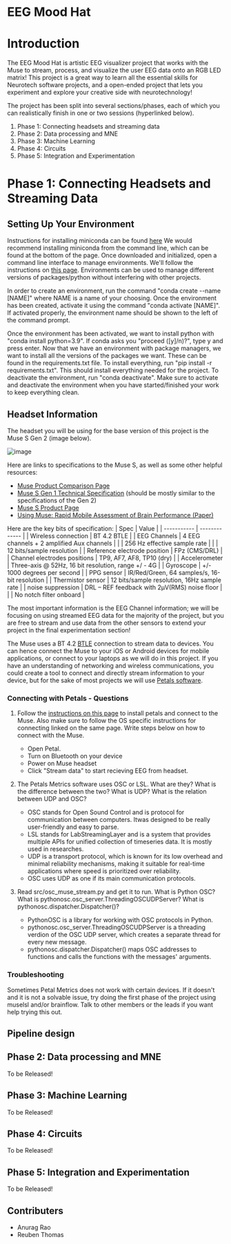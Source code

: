 # EEG Mood Hat

# Introduction

The EEG Mood Hat is artistic EEG visualizer project that works with the Muse to stream, process, and visualize the user EEG data onto an RGB LED matrix! This project is a great way to learn all the essential skills for Neurotech software projects, and a open-ended project that lets you experiment and explore your creative side with neurotechnology!

The project has been split into several sections/phases, each of which you can realistically finish in one or two sessions (hyperlinked below). 

1. Phase 1: Connecting headsets and streaming data
2. Phase 2: Data processing and MNE
3. Phase 3: Machine Learning
4. Phase 4: Circuits
5. Phase 5: Integration and Experimentation

# Phase 1: Connecting Headsets and Streaming Data

## Setting Up Your Environment
Instructions for installing miniconda can be found [here](https://docs.conda.io/projects/miniconda/en/latest/)
We would recommend installing miniconda from the command line, which can be found at the bottom of the page. Once downloaded and initialized, open a command line interface to manage environments. We'll follow the instructions on [this page](https://conda.io/projects/conda/en/latest/user-guide/tasks/manage-environments.html#activating-an-environment). Environments can be used to manage different versions of packages/python without interfering with other projects.

In order to create an environment, run the command "conda create --name [NAME]" where NAME is a name of your choosing. 
Once the environment has been created, activate it using the command "conda activate [NAME]". If activated properly, the environment name should be shown to the left of the command prompt.

Once the environment has been activated, we want to install python with "conda install python=3.9". If conda asks you "proceed ([y]/n)?", type y and press enter. 
Now that we have an environment with package managers, we want to install all the versions of the packages we want. These can be found in the requirements.txt file. To install everything, run "pip install -r requirements.txt". This should install everything needed for the project. 
To deactivate the environment, run "conda deactivate". Make sure to activate and deactivate the environment when you have started/finished your work to keep everything clean.


## Headset Information

The headset you will be using for the base version of this project is the Muse S Gen 2 (image below). 

![image](https://github.com/neurotech-berkeley/eeg_mood_hat/assets/74014913/7c564d9f-532d-4f99-be7a-e8cb728cd436)


Here are links to specifications to the Muse S, as well as some other helpful resources: 
- [Muse Product Comparison Page](https://choosemuse.my.site.com/s/article/Comparing-Muse-Headbands?language=en_US)
- [Muse S Gen 1 Technical Specification](https://images-na.ssl-images-amazon.com/images/I/71A9NwYDx9S.pdf) (should be mostly similar to the specifications of the Gen 2)
- [Muse S Product Page](https://choosemuse.com/products/muse-s-gen-2)
- [Using Muse: Rapid Mobile Assessment of Brain Performance (Paper)](https://www.frontiersin.org/articles/10.3389/fnins.2021.634147/full)

Here are the key bits of specification:
| Spec | Value |
| ----------- | ------------- |
| Wireless connection | BT 4.2 BTLE |
| EEG Channels | 4 EEG channels + 2 amplified Aux channels |
| | 256 Hz effective sample rate |
| | 12 bits/sample resolution |
| Reference electrode position | FPz (CMS/DRL) |
| Channel electrodes positions | TP9, AF7, AF8, TP10 (dry) |
| Accelerometer | Three-axis @ 52Hz, 16 bit resolution, range +/ - 4G |
| Gyroscope | +/- 1000 degrees per second |
| PPG sensor | IR/Red/Green, 64 samples/s, 16-bit resolution |
| Thermistor sensor | 12 bits/sample resolution, 16Hz sample rate |
| noise suppression | DRL – REF feedback with 2μV(RMS) noise floor |
| | No notch filter onboard |

The most important information is the EEG Channel information; we will be focusing on using streamed EEG data for the majority of the project, but you are free to stream and use data from the other sensors to extend your project in the final experimentation section! 

The Muse uses a BT 4.2 [BTLE](https://www.google.com/search?client=firefox-b-1-d&q=BTLE) connection to stream data to devices. You can hence connect the Muse to your iOS or Android devices for mobile applications, or connect to your laptops as we will do in this project. If you have an understanding of networking and wireless communications, you could create a tool to connect and directly stream information to your device, but for the sake of most projects we will use [Petals software](https://docs.petal.tech/).

### Connecting with Petals - Questions

1. Follow the [instructions on this page](https://docs.petal.tech/connect-to-muse/connect-a-muse-device) to install petals and connect to the Muse. Also make sure to follow the OS specific instructions for connecting linked on the same page. Write steps below on how to connect with the Muse.
    - Open Petal.
    - Turn on Bluetooth on your device
    - Power on Muse headset
    - Click "Stream data" to start recieving EEG from headset.


2. The Petals Metrics software uses OSC or LSL. What are they? What is the difference between the two? What is UDP? What is the relation between UDP and OSC?
    - OSC stands for Open Sound Control and is protocol for communication between computers. Itwas designed to be really user-friendly and easy to parse.
    - LSL stands for LabStreamingLayer and is a system that provides multiple APIs for unified collection of timeseries data. It is mostly used in researches.
    - UDP is a transport protocol, which is known for its low overhead and minimal reliability mechanisms, making it suitable for real-time applications where speed is prioritized over reliability.
    - OSC uses UDP as one if its main communication protocols.



3. Read src/osc_muse_stream.py and get it to run. What is Python OSC? What is pythonosc.osc_server.ThreadingOSCUDPServer? What is pythonosc.dispatcher.Dispatcher()? 
    - PythonOSC is a library for working with OSC protocols in Python.
    - pythonosc.osc_server.ThreadingOSCUDPServer is a threading verdion of the OSC UDP server, which creates a separate thread for every new message.
    - pythonosc.dispatcher.Dispatcher() maps OSC addresses to functions and calls the functions with the messages' arguments.



### Troubleshooting

Sometimes Petal Metrics does not work with certain devices. If it doesn't and it is not a solvable issue, try doing the first phase of the project using muselsl and/or brainflow. Talk to other members or the leads if you want help trying this out. 

## Pipeline design





## Phase 2: Data processing and MNE
To be Released!

## Phase 3: Machine Learning
To be Released!

## Phase 4: Circuits
To be Released!

## Phase 5: Integration and Experimentation
To be Released!


## Contributers
- Anurag Rao
- Reuben Thomas
